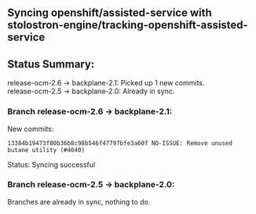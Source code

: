 ## Syncing openshift/assisted-service with stolostron-engine/tracking-openshift-assisted-service

## Status Summary:

release-ocm-2.6 -> backplane-2.1: Picked up 1 new commits.  
release-ocm-2.5 -> backplane-2.0: Already in sync.  

### Branch release-ocm-2.6 -> backplane-2.1:

New commits:

```
13384b19473f80b36b8c98b546f47797bfe3a60f NO-ISSUE: Remove unused butane utility (#4040)
```

Status: Syncing successful

### Branch release-ocm-2.5 -> backplane-2.0:

Branches are already in sync, nothing to do.

